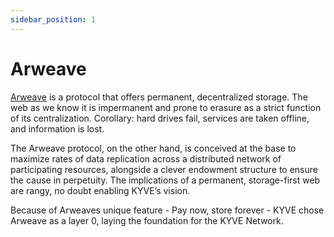 ```yaml
---
sidebar_position: 1
---
```


# Arweave

[Arweave](https://www.arweave.org/) is a protocol that offers permanent, decentralized storage. The web as
we know it is impermanent and prone to erasure as a strict function of its
centralization. Corollary: hard drives fail, services are taken offline, and information is lost.

The Arweave protocol, on the other hand, is conceived at the base to maximize rates of data
replication across a distributed network of participating resources, alongside a clever endowment structure to ensure the cause in perpetuity. The implications of a permanent, storage-first web are
rangy, no doubt enabling KYVE’s vision.

Because of Arweaves unique feature - Pay
now, store forever - KYVE chose Arweave as a layer 0, laying the foundation for the KYVE Network.
